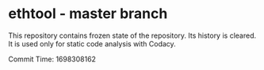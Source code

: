 # ethtool - master branch

This repository contains frozen state of the repository.
Its history is cleared. It is used only for static code
analysis with Codacy.

Commit Time: 1698308162